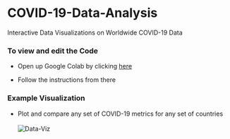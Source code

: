 # COVID-19-Data-Analysis

Interactive Data Visualizations on Worldwide COVID-19 Data

### To view and edit the Code

  - Open up Google Colab by clicking [here](https://colab.research.google.com/github/SJUACM/COVID-19-Data-Analysis/blob/main/COVID_19_Data_Analysis_Lab.ipynb)
  
  - Follow the instructions from there

### Example Visualization
  - Plot and compare any set of COVID-19 metrics for any set of countries  
    <br>
![Data-Viz](https://github.com/SJUACM/COVID-19-Data-Analysis/blob/main/Interactive%20Plotting%20Example.gif?raw=true)
